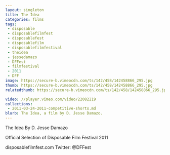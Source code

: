 ```yaml
---
layout: singleton
title: The Idea
categories: films
tags:
 - disposable
 - disposablefilmfest
 - disposablefest
 - disposablefilm
 - disposablefilmfestival
 - theidea
 - jessedamazo
 - DFFest
 - filmfestival
 - 2011
 - DFF
image: https://secure-b.vimeocdn.com/ts/142/458/142458866_295.jpg
thumb: https://secure-b.vimeocdn.com/ts/142/458/142458866_295.jpg
relatedthumb: https://secure-b.vimeocdn.com/ts/142/458/142458866_295.jpg

video: //player.vimeo.com/video/22082219
collections:
 - 2011-03-24-2011-competitive-shorts.md
blurb: The Idea, a film by D. Jesse Damazo.
---
```


The Idea
By D. Jesse Damazo

Official Selection of Disposable Film Festival 2011

disposablefilmfest.com
Twitter: @DFFest